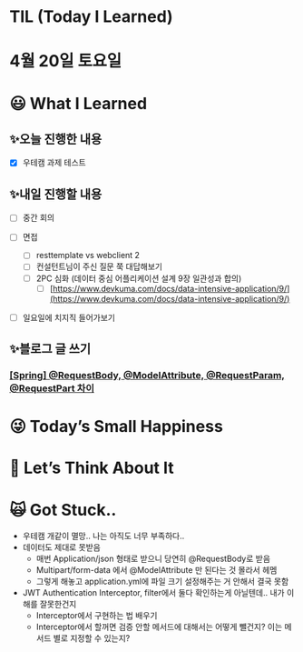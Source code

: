 # TIL (Today I Learned)

# 4월 20일 토요일

# 😃 What I Learned

## ✨오늘 진행한 내용

- [x]  우테캠 과제 테스트

## ✨내일 진행할 내용

- [ ]  중간 회의
- [ ]  면접
    
    
    - [ ]  resttemplate vs webclient 2
    - [ ]  컨설턴트님이 주신 질문 쭉 대답해보기
    - [ ]  2PC 심화 (데이터 중심 어플리케이션 설계 9장 일관성과 합의)
        - [ ]  [https://www.devkuma.com/docs/data-intensive-application/9/](https://www.devkuma.com/docs/data-intensive-application/9/)
- [ ]  일요일에 치지직 들어가보기

## ✨블로그 글 쓰기

### **[[Spring] @RequestBody, @ModelAttribute, @RequestParam, @RequestPart 차이](https://velog.io/@damongsanga/Spring-RequestBody-ModelAttribute-RequestParam-RequestPart-%EC%B0%A8%EC%9D%B4)**

# 😜 Today’s Small Happiness

# 🧐 Let’s Think About It

# 🙀 Got Stuck..

- 우테캠 개같이 멸망.. 나는 아직도 너무 부족하다..
- 데이터도 제대로 못받음
    - 매번 Application/json 형태로 받으니 당연히 @RequestBody로 받음
    - Multipart/form-data 에서 @ModelAttribute 만 된다는 것 몰라서 헤멤
    - 그렇게 해놓고 application.yml에 파일 크기 설정해주는 거 안해서 결국 못함
- JWT Authentication Interceptor, filter에서 둘다 확인하는게 아닐텐데.. 내가 이해를 잘못한건지
    - Interceptor에서 구현하는 법 배우기
    - Interceptor에서 할꺼면 검증 안할 메서드에 대해서는 어떻게 뺄건지? 이는 메서드 별로 지정할 수 있는지?